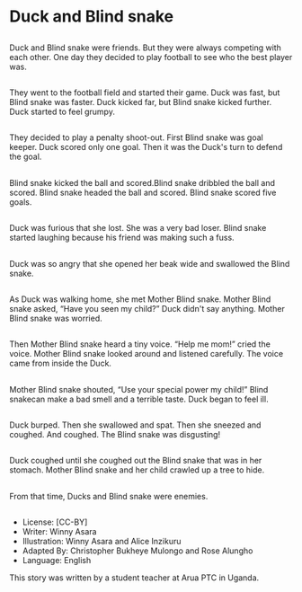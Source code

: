 # Duck and Blind snake

##
Duck and Blind snake were friends.
But they were always competing
with each other. One day they
decided to play football to see who
the best player was.

##
They went to the football field and
started their game. Duck was fast,
but Blind snake was faster. Duck
kicked far, but Blind snake kicked
further. Duck started to feel
grumpy.

##
They decided to play a penalty
shoot-out. First Blind snake was
goal keeper. Duck scored only one
goal. Then it was the Duck's turn to
defend the goal.

##
Blind snake kicked the ball and
scored.Blind snake dribbled the ball
and scored. Blind snake headed the
ball and scored. Blind snake scored
five goals.

##
Duck was furious that she lost. She
was a very bad loser. Blind snake
started laughing because his friend
was making such a fuss.

##
Duck was so angry that she opened
her beak wide and swallowed the
Blind snake.

##
As Duck was walking home, she
met Mother Blind snake. Mother
Blind snake asked, “Have you seen
my child?” Duck didn't say
anything.
Mother Blind snake was worried.

##
Then Mother Blind snake heard a
tiny voice. “Help me mom!” cried
the voice. Mother Blind snake
looked around and listened
carefully. The voice came from
inside the Duck.

##
Mother Blind snake shouted, “Use
your special power my child!” Blind
snakecan make a bad smell and a
terrible taste. Duck began to feel ill.

##
Duck burped. Then she swallowed
and spat. Then she sneezed and
coughed. And coughed. The Blind
snake was disgusting!

##
Duck coughed until she coughed
out the Blind snake that was in her
stomach. Mother Blind snake and
her child crawled up a tree to hide.

##
From that time, Ducks and Blind
snake were enemies.

##
* License: [CC-BY]
* Writer: Winny Asara
* Illustration: Winny Asara and Alice Inzikuru
* Adapted By: Christopher Bukheye Mulongo and Rose Alungho
* Language: English

This story was written by a student teacher at Arua PTC in Uganda.
